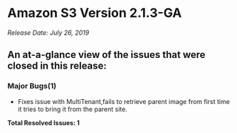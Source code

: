 # Amazon S3 Version 2.1.3-GA

_Release Date: July 26, 2019_

## An at-a-glance view of the issues that were closed in this release:

### Major Bugs(1)
- Fixes issue with MultiTenant,fails to retrieve parent image from first time it tries to bring it from the parent site.


**Total Resolved Issues: 1**
